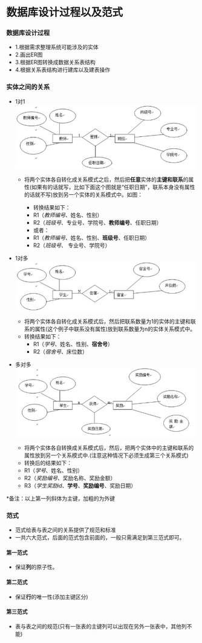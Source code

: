 # 数据库设计过程以及范式
### 数据库设计过程
* 1.根据需求整理系统可能涉及的实体
* 2.画出ER图
* 3.根据ER图转换成数据关系表结构
* 4.根据关系表结构进行建库以及建表操作

### 实体之间的关系
* 1对1
  ![img](https://github.com/ericyishi/img-folder/blob/master/summary/database/oneToOne.png)
  * 将两个实体各自转化成关系模式之后，然后把**任意**实体的**主键和联系**的属性(如果有的话就写，比如下面这个图就是“任职日期”，联系本身没有属性的话就不写)放到另一个实体的关系模式中。如图：

    * 转换结果如下：
    *    R1（*教师编号*、姓名、性别）
    *    R2（*班级号*、专业号、学院号、**教师编号**、任职日期）
    *    或者：
    *    R1（*教师编号*、姓名、性别、**班级号**、任职日期）
    *    R2（*班级号*、 专业号、学院号）

* 1对多
  ![img](https://github.com/ericyishi/img-folder/blob/master/summary/database/oneToN.png)
  * 将两个实体各自转化成关系模式后，然后把联系数量为1的实体的主键和联系的属性(这个例子中联系没有属性)放到联系数量为n的实体关系模式中。
  * 转换结果如下：
      *    R1（*学号*、姓名、性别、**宿舍号**）
      *    R2（*宿舍号*、床位数）
* 多对多
  ![img](https://github.com/ericyishi/img-folder/blob/master/summary/database/nToN.png)
  * 将两个实体各自转换成关系模式后，然后，把两个实体中的主键和联系的属性放到另一个关系模式中.(注意这种情况下必须生成第三个关系模式)
  * 转换后的结果如下：
  * R1（*学号*、姓名、性别）
  * R2（*奖励编号*、奖励名称、奖励金额）
  * R3（*学生奖励id*、**学号**、**奖励编号**、奖励日期）

 *备注：以上第一列斜体为主键，加粗的为外键
### 范式
* 范式给表与表之间的关系提供了规范和标准
* 一共六大范式，后面的范式包含前面的，一般只需满足到第三范式即可。

#### 第一范式
* 保证**列**的原子性。
#### 第二范式
* 保证**行**的唯一性(添加主键区分)
#### 第三范式
* 表与表之间的规范(只有一张表的主键列可以出现在另外一张表中，其他列不能)
